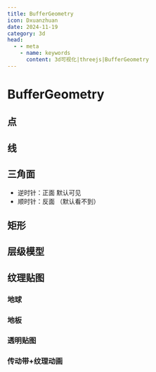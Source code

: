 ```yaml
---
title: BufferGeometry
icon: Dxuanzhuan
date: 2024-11-19
category: 3d
head:
  - - meta
    - name: keywords
      content: 3d可视化|threejs|BufferGeometry
---
```


# BufferGeometry

## 点

<BufferGeometryPoint/>

## 线

<BufferGeometryLine/>

## 三角面

- 逆时针：正面 默认可见
- 顺时针：反面 （默认看不到）

<BufferGeometryMian />

## 矩形

<BufferGeometryRect />

## 层级模型

<GroupGeometryExample/>

## 纹理贴图

### 地球

<CircleTextureExample/>

### 地板

<PlaneTextureExample/>

### 透明贴图

<TrPlaneTextureExample/>

### 传动带+纹理动画

<CsdTextureExample />
